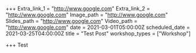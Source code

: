+++
Extra_link_1 = "http://www.google.com"
Extra_link_2 = "http://www.google.com"
Image_path = "http://www.google.com"
Slides_path = "http://www.google.com"
Video_path = "http://www.google.com"
date = 2021-03-01T05:00:00Z
scheduled_date = 2021-03-25T04:00:00Z
title = "Test Post"
workshop_types = ["Workshop"]

+++
Test